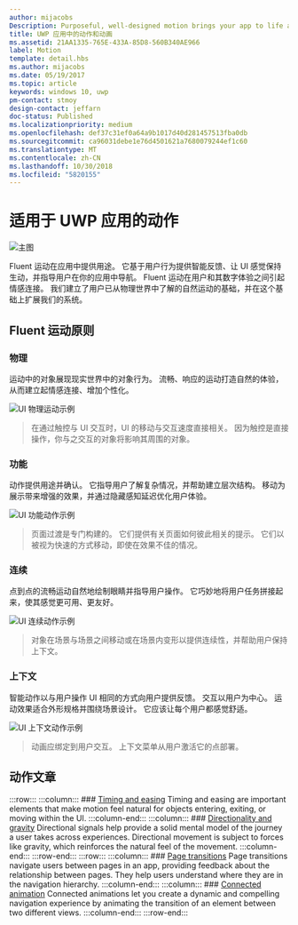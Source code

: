 ```yaml
---
author: mijacobs
Description: Purposeful, well-designed motion brings your app to life and makes the experience feel crafted and polished. Help users understand context changes, and tie experiences together with visual transitions.
title: UWP 应用中的动作和动画
ms.assetid: 21AA1335-765E-433A-85D8-560B340AE966
label: Motion
template: detail.hbs
ms.author: mijacobs
ms.date: 05/19/2017
ms.topic: article
keywords: windows 10, uwp
pm-contact: stmoy
design-contact: jeffarn
doc-status: Published
ms.localizationpriority: medium
ms.openlocfilehash: def37c31ef0a64a9b1017d40d281457513fba0db
ms.sourcegitcommit: ca96031debe1e76d4501621a7680079244ef1c60
ms.translationtype: MT
ms.contentlocale: zh-CN
ms.lasthandoff: 10/30/2018
ms.locfileid: "5820155"
---
```

# <a name="motion-for-uwp-apps"></a>适用于 UWP 应用的动作

![主图](images/header-motion2.svg)

Fluent 运动在应用中提供用途。 它基于用户行为提供智能反馈、让 UI 感觉保持生动，并指导用户在你的应用中导航。 Fluent 运动在用户和其数字体验之间引起情感连接。 我们建立了用户已从物理世界中了解的自然运动的基础，并在这个基础上扩展我们的系统。

## <a name="fluent-motion-principles"></a>Fluent 运动原则

### <a name="physical"></a>物理

运动中的对象展现现实世界中的对象行为。 流畅、响应的运动打造自然的体验，从而建立起情感连接、增加个性化。

![UI 物理运动示例](images/Physical.gif)
> 在通过触控与 UI 交互时，UI 的移动与交互速度直接相关。 因为触控是直接操作，你与之交互的对象将影响其周围的对象。

### <a name="functional"></a>功能

动作提供用途并确认。 它指导用户了解复杂情况，并帮助建立层次结构。 移动为展示带来增强的效果，并通过隐藏感知延迟优化用户体验。

![UI 功能动作示例](images/functional.gif)
> 页面过渡是专门构建的。 它们提供有关页面如何彼此相关的提示。 它们以被视为快速的方式移动，即使在效果不佳的情况。

### <a name="continuous"></a>连续

点到点的流畅运动自然地绘制眼睛并指导用户操作。 它巧妙地将用户任务拼接起来，使其感觉更可用、更友好。

![UI 连续动作示例](images/continuous3.gif)
> 对象在场景与场景之间移动或在场景内变形以提供连续性，并帮助用户保持上下文。

### <a name="contextual"></a>上下文

智能动作以与用户操作 UI 相同的方式向用户提供反馈。 交互以用户为中心。 运动效果适合外形规格并围绕场景设计。 它应该让每个用户都感觉舒适。

![UI 上下文动作示例](images/Contextual.gif)
> 动画应绑定到用户交互。 上下文菜单从用户激活它的点部署。 

## <a name="motion-articles"></a>动作文章

:::row:::
    :::column:::
        ### [Timing and easing](timing-and-easing.md)
        Timing and easing are important elements that make motion feel natural for objects entering, exiting, or moving within the UI.
    :::column-end:::
    :::column:::
        ### [Directionality and gravity](directionality-and-gravity.md)
        Directional signals help provide a solid mental model of the journey a user takes across experiences. Directional movement is subject to forces like gravity, which reinforces the natural feel of the movement.
    :::column-end:::
:::row-end:::
:::row:::
    :::column:::
        ### [Page transitions](page-transitions.md)
        Page transitions navigate users between pages in an app, providing feedback about the relationship between pages. They help users understand where they are in the navigation hierarchy.
    :::column-end:::
    :::column:::
        ### [Connected animation](connected-animation.md)
        Connected animations let you create a dynamic and compelling navigation experience by animating the transition of an element between two different views.
    :::column-end:::
:::row-end:::
